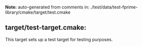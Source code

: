 **Note:** auto-generated from comments in: ./test/data/test-fprime-library/cmake/target/test.cmake

## target/test-target.cmake:

This target sets up a test target for testing purposes.


